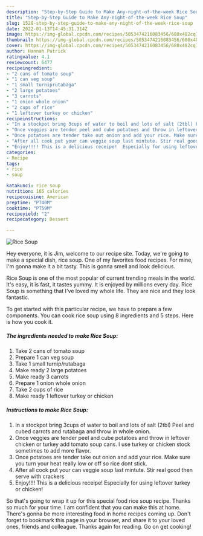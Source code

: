 ```yaml
---
description: "Step-by-Step Guide to Make Any-night-of-the-week Rice Soup"
title: "Step-by-Step Guide to Make Any-night-of-the-week Rice Soup"
slug: 1528-step-by-step-guide-to-make-any-night-of-the-week-rice-soup
date: 2022-01-13T14:45:31.314Z
image: https://img-global.cpcdn.com/recipes/5053474216083456/680x482cq70/rice-soup-recipe-main-photo.jpg
thumbnail: https://img-global.cpcdn.com/recipes/5053474216083456/680x482cq70/rice-soup-recipe-main-photo.jpg
cover: https://img-global.cpcdn.com/recipes/5053474216083456/680x482cq70/rice-soup-recipe-main-photo.jpg
author: Hannah Patrick
ratingvalue: 4.1
reviewcount: 6477
recipeingredient:
- "2 cans of tomato soup"
- "1 can veg soup"
- "1 small turniprutabaga"
- "2 large potatoes"
- "3 carrots"
- "1 onion whole onion"
- "2 cups of rice"
- "1 leftover turkey or chicken"
recipeinstructions:
- "In a stockpot bring 3cups of water to boil and lots of salt (2tbl) Peel and cubed carrots and rutabaga and throw in whole onion."
- "Once veggies are tender peel and cube potatoes and throw in leftover chicken or turkey add tomato soup cans. I use turkey or chicken stock sometimes to add more flavor."
- "Once potatoes are tender take out onion and add your rice. Make sure you turn your heat really low or off so rice dont stick."
- "After all cook put your can veggie soup last mintute. Stir real good then serve with crackers"
- "Enjoy!!!! This is a delicious receipe!  Especially for using leftover turkey or chicken!"
categories:
- Recipe
tags:
- rice
- soup

katakunci: rice soup 
nutrition: 165 calories
recipecuisine: American
preptime: "PT40M"
cooktime: "PT59M"
recipeyield: "2"
recipecategory: Dessert

---
```



![Rice Soup](https://img-global.cpcdn.com/recipes/5053474216083456/680x482cq70/rice-soup-recipe-main-photo.jpg)

Hey everyone, it is Jim, welcome to our recipe site. Today, we're going to make a special dish, rice soup. One of my favorites food recipes. For mine, I'm gonna make it a bit tasty. This is gonna smell and look delicious.



Rice Soup is one of the most popular of current trending meals in the world. It's easy, it is fast, it tastes yummy. It is enjoyed by millions every day. Rice Soup is something that I've loved my whole life. They are nice and they look fantastic.


To get started with this particular recipe, we have to prepare a few components. You can cook rice soup using 8 ingredients and 5 steps. Here is how you cook it.

<!--inarticleads1-->

##### The ingredients needed to make Rice Soup:

1. Take 2 cans of tomato soup
1. Prepare 1 can veg soup
1. Take 1 small turnip/rutabaga
1. Make ready 2 large potatoes
1. Make ready 3 carrots
1. Prepare 1 onion whole onion
1. Take 2 cups of rice
1. Make ready 1 leftover turkey or chicken




<!--inarticleads2-->

##### Instructions to make Rice Soup:

1. In a stockpot bring 3cups of water to boil and lots of salt (2tbl) Peel and cubed carrots and rutabaga and throw in whole onion.
1. Once veggies are tender peel and cube potatoes and throw in leftover chicken or turkey add tomato soup cans. I use turkey or chicken stock sometimes to add more flavor.
1. Once potatoes are tender take out onion and add your rice. Make sure you turn your heat really low or off so rice dont stick.
1. After all cook put your can veggie soup last mintute. Stir real good then serve with crackers
1. Enjoy!!!! This is a delicious receipe!  Especially for using leftover turkey or chicken!




So that's going to wrap it up for this special food rice soup recipe. Thanks so much for your time. I am confident that you can make this at home. There's gonna be more interesting food in home recipes coming up. Don't forget to bookmark this page in your browser, and share it to your loved ones, friends and colleague. Thanks again for reading. Go on get cooking!
